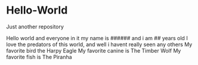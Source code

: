 # Hello-World
Just another repository

Hello world and everyone in it my name is ###### and i am ## years old
I love the predators of this world, and well i havent really seen any others
My favorite bird the Harpy Eagle
My favorite canine is The Timber Wolf
My favorite fish is The Piranha
